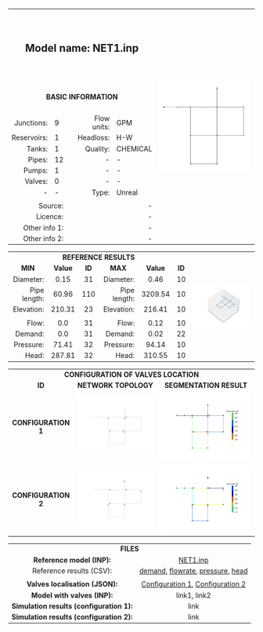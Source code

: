 <body>
  <table>
          <tr>
              <th colspan="5" height="140px">
                  <h2> Model name: NET1.inp </h2>
              </th>
              <th rowspan="14">
                  <img src="https://github.com/Arillos/WDSDataset/blob/main/WDS0001-Net1/NET1.JPG"                   alt="Network topology" width="100%">
              </th>
          </tr>
          <tr>
              <td colspan="5" align="center" height="60px">
                  <b>BASIC INFORMATION</b>
              </td>
          </tr>
          <tr>
              <td align="right">
                  Junctions:
              </td>
              <td align="left">
                  9
              </td>
              <td rowspan="7">
              </td>
              <td align="right">
                  Flow units:
              </td>
              <td align="left">
                  GPM
              </td>
          </tr>
          <tr>
              <td align="right">
                  Reservoirs:
              </td>
              <td align="left">
                  1
              </td>
              <td align="right">
                  Headloss:
              </td>
              <td align="left">
                  H-W
              </td>
          </tr>
          <tr>
              <td align="right">
                  Tanks:
              </td>
              <td align="left">
                  1
              </td>
              <td align="right">
                  Quality:
              </td>
              <td align="left">
                  CHEMICAL
              </td>
          </tr>
          <tr>
              <td align="right">
                  Pipes:
              </td>
              <td align="left">
                  12
              </td>
              <td align="right">
                  -
              </td>
              <td align="left">
                  -
              </td>
          </tr>
          <tr>
              <td align="right">
                  Pumps:
              </td>
              <td align="left">
                  1
              </td>
              <td align="right">
                  -
              </td>
              <td align="left">
                  -
              </td>
          </tr>
          <tr>
              <td align="right">
                  Valves:
              </td>
              <td align="left">
                  0
              </td>
              <td align="right">
                  -
              </td>
              <td align="left">
                  -
              </td>
          </tr>
          <tr>
              <td align="right">
                  -
              </td>
              <td align="left">
                  -
              </td>
              <td align="right">
                  Type:
              </td>
              <td align="left">
                  Unreal
              </td>
          </tr>
          <tr>
              <td colspan="5" align="center">
              </td>
          </tr>
          <tr>
              <td colspan="2" align="right">
                  Source: 
              </td>
              <td colspan="3" align="right">
                  -
              </td>
          </tr>
          <tr>
              <td colspan="2" align="right">
                  Licence: 
              </td>
              <td colspan="3" align="right">
                  -
              </td>
          </tr>
          <tr>
              <td colspan="2" align="right">
                  Other info 1: 
              </td>
              <td colspan="3" align="right">
                  -
              </td>
          </tr>
          <tr>
              <td colspan="2" align="right">
                  Other info 2: 
              </td>
              <td colspan="3" align="right">
                  -
              </td>
          </tr>
  </table>
</body>
<table>
      <td colspan="7" align="center">
          <b>REFERENCE RESULTS</b>
      </td>
      <td rowspan="10">
           <img src="https://github.com/Arillos/WDSDataset/blob/main/WDS0001-Net1/NET1_node_elevation_3D.png"           alt="Network topology" width="100%">
      </td>
  </tr>
  <tr>
      <td align="center">
         <b>MIN</b>
      </td>
      <td align="center">
          <b>Value</b>
      </td>
      <td align="center">
          <b>ID</b>
      </td>
      <td align="center">
          <b>MAX</b>
      </td>
      <td align="center">
          <b>Value</b>
      </td>
      <td align="center">
         <b>ID</b>
      </td>
  </tr>
  <tr>
      <td align="right">
         Diameter:
      </td>
      <td align="center">
          0.15
      </td>
      <td align="center">
          31
      </td>
      <td align="right">
          Diameter:
      </td>
      <td align="center">
          0.46
      </td>
      <td align="center">
          10
      </td>
  </tr>
  <tr>
      <td align="right">
         Pipe length:
      </td>
      <td align="center">
          60.96
      </td>
      <td align="center">
          110
      </td>
      <td align="right">
          Pipe length:
      </td>
      <td align="center">
          3209.54
      </td>
      <td align="center">
          10
      </td>
  </tr>
  <tr>
      <td align="right">
          Elevation:
      </td>
      <td align="center">
          210.31
      </td>
      <td align="center">
          23
      </td>
      <td align="right">
          Elevation:
      </td>
      <td align="center">
          216.41
      </td>
      <td align="center">
          10
      </td>
  </tr>
  <tr>
      <td colspan="6" align="center"> </td>
  </tr>
  <tr>
      <td align="right">
          Flow:
      </td>
      <td align="center">
          0.0
      </td>
      <td align="center">
          31
      </td>
      <td align="right">
          Flow:
      </td>
      <td align="center">
          0.12
      </td>
      <td align="center">
          10
      </td>
  </tr>
  <tr>
      <td align="right">
          Demand:
      </td>
      <td align="center">
          0.0
      </td>
      <td align="center">
          31
      </td>
      <td align="right">
          Demand:
      </td>
      <td align="center">
          0.02
      </td>
      <td align="center">
          22
      </td>
  </tr>
  <tr>
      <td align="right">
          Pressure:
      </td>
      <td align="center">
          71.41
      </td>
      <td align="center">
          32
      </td>
      <td align="right">
          Pressure:
      </td>
      <td align="center">
          94.14
      </td>
      <td align="center">
          10
      </td>
  </tr>
  <tr>
      <td align="right">
          Head:
      </td>
      <td align="center">
          287.81
      </td>
      <td align="center">
          32
      </td>
      <td align="right">
          Head:
      </td>
      <td align="center">
          310.55
      </td>
      <td align="center">
          10
      </td>
  </tr>
</table>
<table>
  <tr>
      <td colspan="3" align="center">
          <b>CONFIGURATION OF VALVES LOCATION</b>
      </td>
  </tr>
  <tr>
      <td align="center">
          <b>ID</b>
      </td>
      <td align="center">
          <b>NETWORK TOPOLOGY</b>
      </td>
      <td align="center">
          <b>SEGMENTATION RESULT</b>
      </td>
  </tr>
  <tr>
      <td align="center">
          <b>CONFIGURATION 1</b>
      </td>
      <td align="center">
           <img src="https://github.com/Arillos/WDSDataset/blob/main/WDS0001-Net1/NET1_valve_config_1.png"           alt="Valve config 1" width="100%">
      </td>
      <td align="center">
           <img src="https://github.com/Arillos/WDSDataset/blob/main/WDS0001-Net1/NET1_segmentation_config_1.png"           alt="Segmentation config 1" width="100%">
      </td>
  </tr>
  <tr>
      <td align="center">
          <b>CONFIGURATION 2</b>
      </td>
      <td align="center">
           <img src="https://github.com/Arillos/WDSDataset/blob/main/WDS0001-Net1/NET1_valve_config_2.png"           alt="Valve config 2" width="100%">
      </td>
      <td align="center">
           <img src="https://github.com/Arillos/WDSDataset/blob/main/WDS0001-Net1/NET1_segmentation_config_2.png"           alt="Segmentation config 2" width="100%">
      </td>
  </tr>
</table>
<table>
  <tr>
      <td colspan="2" align="center">
          <b>FILES                                                                                                                                      </b>
      </td>
  </tr>
  <tr>
      <td align="center">
          <b>Reference model (INP): </b>
      </td>
      <td align="center">
          <a href="https://github.com/Arillos/WDSDataset/blob/main/WDS0001-Net1/NET1.inp">NET1.inp</a>      </td>
  </tr>
  <tr>
      <td align="center">
          Reference results (CSV):
      </td>
      <td align="center">
          <a href="https://github.com/Arillos/WDSDataset/blob/main/WDS0001-Net1/NET1_demand.csv">demand</a>,           <a href="https://github.com/Arillos/WDSDataset/blob/main/WDS0001-Net1/NET1_flowrate.csv">flowrate</a>,           <a href="https://github.com/Arillos/WDSDataset/blob/main/WDS0001-Net1/NET1_pressure.csv">pressure</a>,           <a href="https://github.com/Arillos/WDSDataset/blob/main/WDS0001-Net1/NET1_head.csv">head</a>      </td>
  </tr>
  <tr>
      <td colspan="2" align="center">
      </td>
  </tr>
  <tr>
      <td align="center">
          <b>Valves localisation (JSON): </b>
      </td>
      <td align="center">
          <a href="https://github.com/Arillos/WDSDataset/blob/main/WDS0001-Net1/NET1_valve_config_1.json">Configuration 1</a>,           <a href="https://github.com/Arillos/WDSDataset/blob/main/WDS0001-Net1/NET1_valve_config_2.json">Configuration 2</a>      </td>
  </tr>
  <tr>
      <td align="center">
          <b>Model with valves (INP): </b>
      </td>
      <td align="center">
          link1, link2
      </td>
  </tr>
  <tr>
      <td align="center">
          <b>Simulation results (configuration 1): </b>
      </td>
      <td align="center">
          link
      </td>
  </tr>
  <tr>
      <td align="center">
          <b>Simulation results (configuration 2): </b>
      </td>
      <td align="center">
          link
      </td>
  </tr>
</table>

